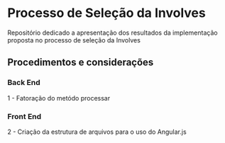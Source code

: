 # Processo de Seleção da Involves

Repositório dedicado a apresentação dos resultados da implementação proposta no processo de seleção da Involves

## Procedimentos e considerações 


### Back End

  1 - Fatoração do metódo processar


### Front End

  2 - Criação da estrutura de arquivos para o uso do Angular.js
